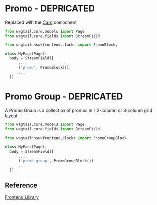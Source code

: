 
# Promo - DEPRICATED

Replaced with the [Card](./card.md) component

```py
from wagtail.core.models import Page
from wagtail.core.fields import StreamField

from wagtailnhsukfrontend.blocks import PromoBlock,

class MyPage(Page):
  body = StreamField([
      ...
      ('promo', PromoBlock()),
      ...
  ])
```

# Promo Group - DEPRICATED

A Promo Group is a collection of promos in a 2-column or 3-column grid layout.

```py
from wagtail.core.models import Page
from wagtail.core.fields import StreamField

from wagtailnhsukfrontend.blocks import PromoGroupBlock,

class MyPage(Page):
  body = StreamField([
      ...
      ('promo_group', PromoGroupBlock()),
      ...
  ])
```

## Reference

[Frontend Library](https://github.com/nhsuk/nhsuk-frontend/tree/master/packages/components/card)
